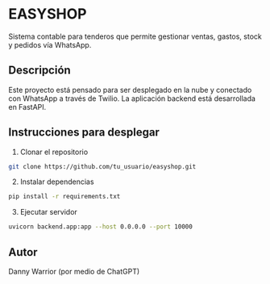 # EASYSHOP

Sistema contable para tenderos que permite gestionar ventas, gastos, stock y pedidos vía WhatsApp.

## Descripción

Este proyecto está pensado para ser desplegado en la nube y conectado con WhatsApp a través de Twilio. La aplicación backend está desarrollada en FastAPI.

## Instrucciones para desplegar

1. Clonar el repositorio  
```bash
git clone https://github.com/tu_usuario/easyshop.git
```

2. Instalar dependencias  
```bash
pip install -r requirements.txt
```

3. Ejecutar servidor  
```bash
uvicorn backend.app:app --host 0.0.0.0 --port 10000
```

## Autor

Danny Warrior (por medio de ChatGPT)